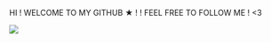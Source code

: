 HI ! WELCOME TO MY GITHUB ★ ! !
FEEL FREE TO FOLLOW ME ! <3

![](https://github.com/user-attachments/assets/9da24d29-5444-4d19-a401-dca02e49430a)
